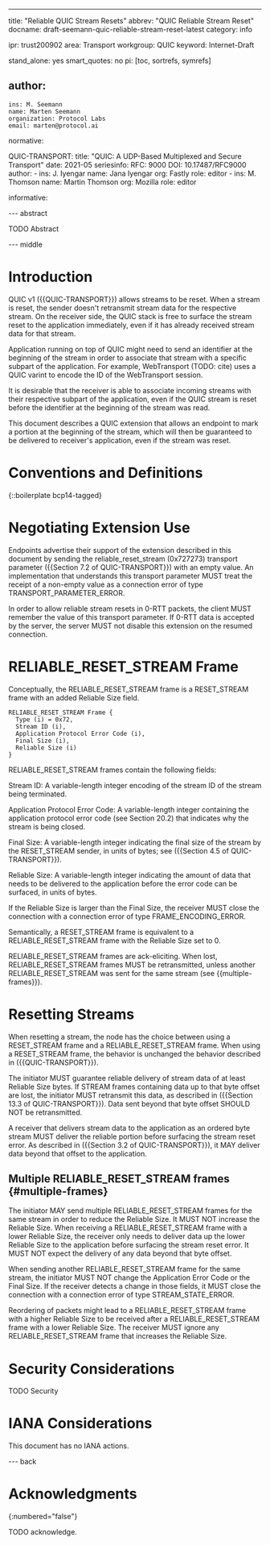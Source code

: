 ---
title: "Reliable QUIC Stream Resets"
abbrev: "QUIC Reliable Stream Reset"
docname: draft-seemann-quic-reliable-stream-reset-latest
category: info

ipr: trust200902
area: Transport
workgroup: QUIC
keyword: Internet-Draft

stand_alone: yes
smart_quotes: no
pi: [toc, sortrefs, symrefs]

author:
 -
    ins: M. Seemann
    name: Marten Seemann
    organization: Protocol Labs
    email: marten@protocol.ai

normative:

  QUIC-TRANSPORT:
    title: "QUIC: A UDP-Based Multiplexed and Secure Transport"
    date: 2021-05
    seriesinfo:
      RFC: 9000
      DOI: 10.17487/RFC9000
    author:
      -
        ins: J. Iyengar
        name: Jana Iyengar
        org: Fastly
        role: editor
      -
        ins: M. Thomson
        name: Martin Thomson
        org: Mozilla
        role: editor

informative:


--- abstract

TODO Abstract


--- middle

# Introduction

QUIC v1 ({{QUIC-TRANSPORT}}) allows streams to be reset.  When a stream is
reset, the sender doesn't retransmit stream data for the respective stream.
On the receiver side, the QUIC stack is free to surface the stream reset to the
application immediately, even if it has already received stream data for that
stream.

Application running on top of QUIC might need to send an identifier at the
beginning of the stream in order to associate that stream with a specific
subpart of the application.  For example, WebTransport (TODO: cite) uses a
QUIC varint to encode the ID of the WebTransport session.

It is desirable that the receiver is able to associate incoming streams with
their respective subpart of the application, even if the QUIC stream is reset
before the identifier at the beginning of the stream was read.

This document describes a QUIC extension that allows an endpoint to mark a
portion at the beginning of the stream, which will then be guaranteed to be
delivered to receiver's application, even if the stream was reset.

# Conventions and Definitions

{::boilerplate bcp14-tagged}

# Negotiating Extension Use

Endpoints advertise their support of the extension described in this document by
sending the reliable_reset_stream (0x727273) transport parameter
({{Section 7.2 of QUIC-TRANSPORT}}) with an empty value. An implementation that
understands this transport parameter MUST treat the receipt of a non-empty
value as a connection error of type TRANSPORT_PARAMETER_ERROR.

In order to allow reliable stream resets in 0-RTT packets, the client MUST
remember the value of this transport parameter.  If 0-RTT data is accepted by
the server, the server MUST not disable this extension on the resumed
connection.

# RELIABLE_RESET_STREAM Frame

Conceptually, the RELIABLE_RESET_STREAM frame is a RESET_STREAM frame with an
added Reliable Size field.

~~~
RELIABLE_RESET_STREAM Frame {
  Type (i) = 0x72,
  Stream ID (i),
  Application Protocol Error Code (i),
  Final Size (i),
  Reliable Size (i)
}
~~~

RELIABLE_RESET_STREAM frames contain the following fields:

Stream ID:  A variable-length integer encoding of the stream ID of
      the stream being terminated.

Application Protocol Error Code:  A variable-length integer
    containing the application protocol error code (see Section 20.2)
    that indicates why the stream is being closed.

Final Size:  A variable-length integer indicating the final size of
    the stream by the RESET_STREAM sender, in units of bytes; see
    ({{Section 4.5 of QUIC-TRANSPORT}}).

Reliable Size:  A variable-length integer indicating the amount of
    data that needs to be delivered to the application before the
    error code can be surfaced, in units of bytes.

If the Reliable Size is larger than the Final Size, the receiver MUST close the
connection with a connection error of type FRAME_ENCODING_ERROR.

Semantically, a RESET_STREAM frame is equivalent to a RELIABLE_RESET_STREAM
frame with the Reliable Size set to 0.

RELIABLE_RESET_STREAM frames are ack-eliciting. When lost,
RELIABLE_RESET_STREAM frames MUST be retransmitted, unless another
RELIABLE_RESET_STREAM was sent for the same stream (see {{multiple-frames}}).

# Resetting Streams

When resetting a stream, the node has the choice between using a RESET_STREAM
frame and a RELIABLE_RESET_STREAM frame. When using a RESET_STREAM frame, the
behavior is unchanged the behavior described in ({{QUIC-TRANSPORT}}).

The initiator MUST guarantee reliable delivery of stream data of at least
Reliable Size bytes.  If STREAM frames containing data up to that byte offset
are lost, the initiator MUST retransmit this data,  as described in
({{Section 13.3 of QUIC-TRANSPORT}}). Data sent beyond that byte offset SHOULD
NOT be retransmitted.

A receiver that delivers stream data to the application as an ordered byte
stream MUST deliver the reliable portion before surfacing the stream reset
error.  As described in ({{Section 3.2 of QUIC-TRANSPORT}}), it MAY deliver
data beyond that offset to the application.

## Multiple RELIABLE_RESET_STREAM frames {#multiple-frames}

The initiator MAY send multiple RELIABLE_RESET_STREAM frames for the same
stream in order to reduce the Reliable Size.  It MUST NOT increase the Reliable
Size.  When receiving a RELIABLE_RESET_STREAM frame with a lower Reliable Size,
the receiver only needs to deliver data up the lower Reliable Size to the
application before surfacing the stream reset error.  It MUST NOT expect the
delivery of any data beyond that byte offset.

When sending another RELIABLE_RESET_STREAM frame for the same stream, the
initiator MUST NOT change the Application Error Code or the Final Size. If the
receiver detects a change in those fields, it MUST close the connection with a
connection error of type STREAM_STATE_ERROR.

Reordering of packets might lead to a RELIABLE_RESET_STREAM frame with a higher
Reliable Size to be received after a RELIABLE_RESET_STREAM frame with a lower
Reliable Size.  The receiver MUST ignore any RELIABLE_RESET_STREAM frame that
increases the Reliable Size.

# Security Considerations

TODO Security


# IANA Considerations

This document has no IANA actions.



--- back

# Acknowledgments
{:numbered="false"}

TODO acknowledge.
